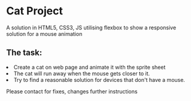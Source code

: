 <h1>Cat Project</h1>

<p>A solution in HTML5, CSS3, JS utilising flexbox to show a responsive solution for a mouse animation</p>

<h2>The task:</h2>

<li>Create a cat on web page and animate it with the sprite sheet</li>
<li>The cat will run away when the mouse gets closer to it.</li>
<li>Try to find a reasonable solution for devices that don't have a mouse.</li>
<p>Please contact for fixes, changes further instructions</p>
